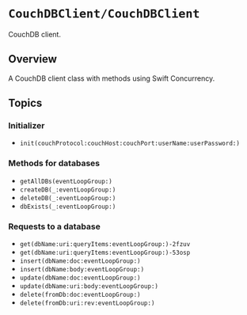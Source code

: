 # ``CouchDBClient/CouchDBClient``

CouchDB client.

## Overview

A CouchDB client class with methods using Swift Concurrency.

## Topics

### Initializer
- ``init(couchProtocol:couchHost:couchPort:userName:userPassword:)``

### Methods for databases
- ``getAllDBs(eventLoopGroup:)``
- ``createDB(_:eventLoopGroup:)``
- ``deleteDB(_:eventLoopGroup:)``
- ``dbExists(_:eventLoopGroup:)``

### Requests to a database
- ``get(dbName:uri:queryItems:eventLoopGroup:)-2fzuv``
- ``get(dbName:uri:queryItems:eventLoopGroup:)-53osp``
- ``insert(dbName:doc:eventLoopGroup:)``
- ``insert(dbName:body:eventLoopGroup:)``
- ``update(dbName:doc:eventLoopGroup:)``
- ``update(dbName:uri:body:eventLoopGroup:)``
- ``delete(fromDb:doc:eventLoopGroup:)``
- ``delete(fromDb:uri:rev:eventLoopGroup:)``
